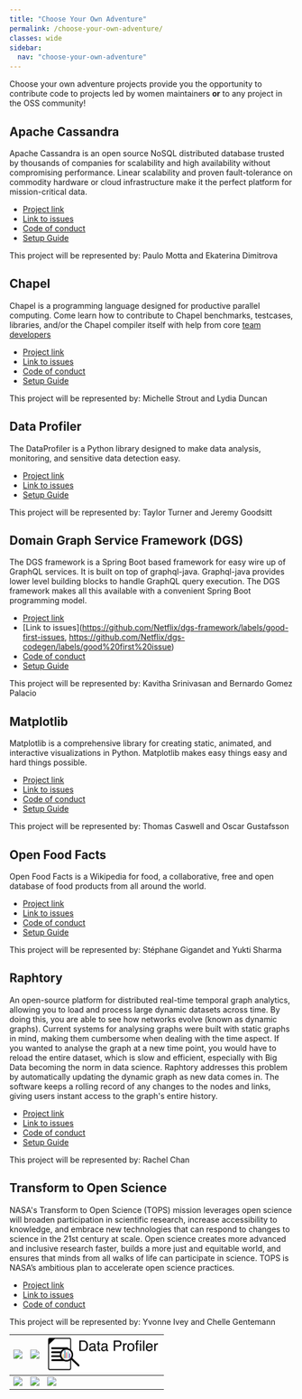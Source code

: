 ```yaml
---
title: "Choose Your Own Adventure"
permalink: /choose-your-own-adventure/
classes: wide
sidebar:
  nav: "choose-your-own-adventure"
---
```


Choose your own adventure projects provide you the opportunity to contribute code to projects led by women maintainers **or** to any project in the OSS community!

## Apache Cassandra

Apache Cassandra is an open source NoSQL distributed database trusted by thousands of companies for scalability and high availability without compromising performance. Linear scalability and proven fault-tolerance on commodity hardware or cloud infrastructure make it the perfect platform for mission-critical data.

- [Project link](https://github.com/apache/cassandra)
- [Link to issues](https://issues.apache.org/jira/projects/CASSANDRA/issues)
- [Code of conduct](https://www.apache.org/foundation/policies/conduct)
- [Setup Guide](https://cassandra.apache.org/_/development/index.html)

This project will be represented by: Paulo Motta and Ekaterina Dimitrova

## Chapel

Chapel is a programming language designed for productive parallel computing. Come learn how to contribute to Chapel benchmarks, testcases, libraries, and/or the Chapel compiler itself with help from core [team developers](https://chapel-lang.org/contributors.html)

- [Project link](https://github.com/chapel-lang/chapel)
- [Link to issues](https://github.com/chapel-lang/chapel/issues?q=is%3Aopen+is%3Aissue+label%3A%22good+first+issue%22)
- [Code of conduct](https://github.com/chapel-lang/chapel/blob/main/CODE_OF_CONDUCT.md)
- [Setup Guide](https://chapel-lang.org/docs/developer/bestPractices/index.html)

This project will be represented by: Michelle Strout and Lydia Duncan

## Data Profiler

The DataProfiler is a Python library designed to make data analysis, monitoring, and sensitive data detection easy.

- [Project link](https://github.com/capitalone/DataProfiler)
- [Link to issues](https://github.com/capitalone/DataProfiler/issues)
- [Setup Guide](https://capitalone.github.io/DataProfiler/docs/0.7.8/html/install.html)

This project will be represented by: Taylor Turner and Jeremy Goodsitt

## Domain Graph Service Framework (DGS)

The DGS framework is a Spring Boot based framework for easy wire up of GraphQL services. It is built on top of graphql-java. Graphql-java provides lower level building blocks to handle GraphQL query execution. The DGS framework makes all this available with a convenient Spring Boot programming model.

- [Project link](https://github.com/Netflix/dgs-framework)
- [Link to issues](https://github.com/Netflix/dgs-framework/labels/good-first-issues, https://github.com/Netflix/dgs-codegen/labels/good%20first%20issue)
- [Code of conduct](https://github.com/Netflix/dgs-framework/blob/master/CONTRIBUTING.md)
- [Setup Guide](https://github.com/Netflix/dgs-framework/blob/master/CONTRIBUTING.md)

This project will be represented by: Kavitha Srinivasan and Bernardo Gomez Palacio

## Matplotlib

Matplotlib is a comprehensive library for creating static, animated, and interactive visualizations in Python. Matplotlib makes easy things easy and hard things possible.

- [Project link](https://github.com/matplotlib/matplotlib)
- [Link to issues](https://github.com/matplotlib/matplotlib/issues?q=is%3Aissue+is%3Aopen+label%3A%22Good+first+issue%22)
- [Code of conduct](https://github.com/matplotlib/matplotlib/blob/main/CODE_OF_CONDUCT.md)
- [Setup Guide](https://matplotlib.org/stable/devel/development_setup.html)

This project will be represented by: Thomas Caswell and Oscar Gustafsson

## Open Food Facts

Open Food Facts is a Wikipedia for food, a collaborative, free and open database of food products from all around the world.

- [Project link](https://github.com/openfoodfacts/openfoodfacts-server)
- [Link to issues](https://github.com/openfoodfacts/openfoodfacts-server/issues)
- [Code of conduct](https://world.openfoodfacts.org/code-of-conduct)
- [Setup Guide](https://github.com/openfoodfacts/openfoodfacts-server/blob/main/docs/introduction/dev-environment-quick-start-guide.md)

This project will be represented by: Stéphane Gigandet and Yukti Sharma

## Raphtory

An open-source platform for distributed real-time temporal graph analytics, allowing you to load and process large dynamic datasets across time. By doing this, you are able to see how networks evolve (known as dynamic graphs). Current systems for analysing graphs were built with static graphs in mind, making them cumbersome when dealing with the time aspect. If you wanted to analyse the graph at a new time point, you would have to reload the entire dataset, which is slow and efficient, especially with Big Data becoming the norm in data science. Raphtory addresses this problem by automatically updating the dynamic graph as new data comes in. The software keeps a rolling record of any changes to the nodes and links, giving users instant access to the graph's entire history.

- [Project link](https://github.com/Raphtory)
- [Link to issues](https://github.com/Raphtory/Raphtory/issues)
- [Code of conduct](https://github.com/Raphtory/Raphtory/blob/master/LICENSE)
- [Setup Guide](https://raphtory.readthedocs.io/en/development/Install/installdependencies.html)

This project will be represented by: Rachel Chan

## Transform to Open Science

NASA's Transform to Open Science (TOPS) mission leverages open science will broaden participation in scientific research, increase accessibility to knowledge, and embrace new technologies that can respond to changes to science in the 21st century at scale. Open science creates more advanced and inclusive research faster, builds a more just and equitable world, and ensures that minds from all walks of life can participate in science. TOPS is NASA’s ambitious plan to accelerate open science practices.

- [Project link](https://github.com/reeseIngraham/Transform-to-Open-Science/issues)
- [Link to issues](https://github.com/nasa/Transform-to-Open-Science/issues/created_by/reeseIngraham)
- [Code of conduct](https://github.com/nasa/Transform-to-Open-Science/blob/main/CODE_OF_CONDUCT.md)

This project will be represented by: Yvonne Ivey and Chelle Gentemann

| <img src="https://upload.wikimedia.org/wikipedia/commons/5/5e/Cassandra_logo.svg" width="200"> | <img src="https://camo.githubusercontent.com/a8a74b3986fa8d06b25c66c7d35cbfd66f1a8f214ce51aad0fedf46673754c46/68747470733a2f2f63686170656c2d6c616e672e6f72672f696d616765732f63686170656c2d6c6f676f2d3230302e706e67" width="200"> | <img src="https://github.com/capitalone/DataProfiler/blob/gh-pages/docs/source/_static/images/DataProfilerLogoLightThemeLong.png" width="200"> |
| --- | --- | --- |
| <img src="https://matplotlib.org/_static/images/logo2.svg" width="200"> | <img src="https://static.openfoodfacts.org/images/logos/off-logo-horizontal-light.svg" width="200"> | <img src="https://nitter.net/pic/pbs.twimg.com%2Fprofile_images%2F1430113306568765446%2Fo7GboeiB_400x400.jpg" width="200"> |
